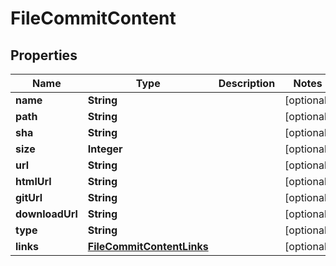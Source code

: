 

# FileCommitContent


## Properties

| Name | Type | Description | Notes |
|------------ | ------------- | ------------- | -------------|
|**name** | **String** |  |  [optional] |
|**path** | **String** |  |  [optional] |
|**sha** | **String** |  |  [optional] |
|**size** | **Integer** |  |  [optional] |
|**url** | **String** |  |  [optional] |
|**htmlUrl** | **String** |  |  [optional] |
|**gitUrl** | **String** |  |  [optional] |
|**downloadUrl** | **String** |  |  [optional] |
|**type** | **String** |  |  [optional] |
|**links** | [**FileCommitContentLinks**](FileCommitContentLinks.md) |  |  [optional] |



